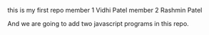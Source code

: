 this is my first repo
member 1 Vidhi Patel
member 2 Rashmin Patel

And we are going to add two javascript programs in this repo.


